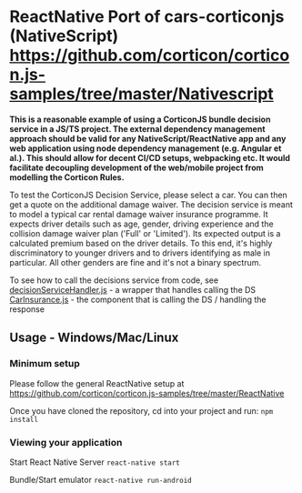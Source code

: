 # ReactNative Port of cars-corticonjs (NativeScript) <https://github.com/corticon/corticon.js-samples/tree/master/Nativescript>

__This is a reasonable example of using a CorticonJS bundle decision service in a JS/TS project. The external dependency management approach should be valid for any NativeScript/ReactNative app and any web application using node dependency management (e.g. Angular et al.). This should allow for decent CI/CD setups, webpacking etc. It would facilitate decoupling development of the web/mobile project from modelling the Corticon Rules.__

To test the CorticonJS Decision Service, please select a car. You can then get a quote on the additional damage waiver. The decision service is meant to model a typical car rental damage waiver insurance programme. It expects driver details such as age, gender, driving experience and the collision damage waiver plan ('Full' or 'Limited'). Its expected output is a calculated premium based on the driver details. To this end, it's highly discriminatory to younger drivers and to drivers identifying as male in particular. All other genders are fine and it's not a binary spectrum.

To see how to call the decisions service from code, see 
[decisionServiceHandler.js](corticon/decisionServiceHandler.js) - a wrapper that handles calling the DS
[CarInsurance.js](src/components/CarInsurance/CarInsurance.js) - the component that is calling the DS / handling the response

## Usage - Windows/Mac/Linux

### Minimum setup
Please follow the general ReactNative setup at
<https://github.com/corticon/corticon.js-samples/tree/master/ReactNative>

Once you have cloned the repository, cd into your project and run:
`npm install`

### Viewing your application
Start React Native Server
`react-native start`

Bundle/Start emulator
`react-native run-android`


